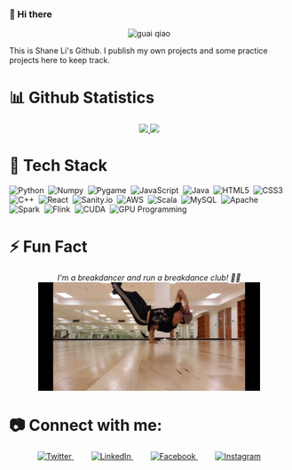 ### 👋 Hi there 
<div align="center">
  <img width="112" alt="guai qiao" src="https://user-images.githubusercontent.com/61711097/141886448-87f77297-dadf-4c05-98d8-1f18444ab242.png">
</div>

This is Shane Li's Github. I publish my own projects and some practice projects here to keep track.
# :bar_chart: Github Statistics
<p align="center">
<a href="https://github.com/shane1595042264">
  <img height="180em" src="https://github-readme-stats-eight-theta.vercel.app/api?username=shane1595042264&show_icons=true&theme=algolia&include_all_commits=true&count_private=true"/>
  <img height="180em" src="https://github-readme-stats-eight-theta.vercel.app/api/top-langs/?username=shane1595042264&layout=compact&langs_count=8&theme=algolia"/>
</a>
</p>

# :hammer: Tech Stack 

![Python](https://img.shields.io/badge/-Python-05122A?style=flat&logo=python)&nbsp;
![Numpy](https://img.shields.io/badge/-Numpy-05122A?style=flat&logo=numpy)&nbsp;
![Pygame](https://img.shields.io/badge/-Pygame-05122A?style=flat&logo=pygame)&nbsp;
![JavaScript](https://img.shields.io/badge/-JavaScript-05122A?style=flat&logo=javascript)&nbsp;
![Java](https://img.shields.io/badge/-Java-05122A?style=flat&logo=java)&nbsp; 
![HTML5](https://img.shields.io/badge/-HTML5-05122A?style=flat&logo=html5)&nbsp;
![CSS3](https://img.shields.io/badge/-CSS3-05122A?style=flat&logo=css3)&nbsp;
![C++](https://img.shields.io/badge/-C++-05122A?style=flat&logo=c%2B%2B)&nbsp;
![React](https://img.shields.io/badge/-React-05122A?style=flat&logo=react)&nbsp;
![Sanity.io](https://img.shields.io/badge/-Sanity.io-05122A?style=flat&logo=sanity)&nbsp;
![AWS](https://img.shields.io/badge/-AWS-05122A?style=flat&logo=amazon-aws)&nbsp;
![Scala](https://img.shields.io/badge/-Scala-05122A?style=flat&logo=scala)&nbsp;
![MySQL](https://img.shields.io/badge/-MySQL-05122A?style=flat&logo=mysql)&nbsp;
![Apache](https://img.shields.io/badge/-Apache-05122A?style=flat&logo=apache)&nbsp;
![Spark](https://img.shields.io/badge/-Spark-05122A?style=flat&logo=apache-spark)&nbsp;
![Flink](https://img.shields.io/badge/-Flink-05122A?style=flat&logo=apache-flink)&nbsp;
![CUDA](https://img.shields.io/badge/-CUDA-05122A?style=flat&logo=nvidia)&nbsp;
![GPU Programming](https://img.shields.io/badge/-GPU_Programming-05122A?style=flat&logo=graphicsgale)&nbsp;


<div>
</div>

# ⚡ Fun Fact

<p align="center">
  <em>I'm a breakdancer and run a breakdance club! 🕺💃</em><br>
  <img src="https://github.com/shane1595042264/shane1595042264/blob/main/airchair.jpg?raw=true" alt="Breakdance" width="400px">
</p>

<!-- Actual text -->
# :camera: Connect with me:

<p align="center">
  <a href="https://twitter.com/ShaneLi80437270" target="_blank">
    <img src="https://img.icons8.com/color/48/000000/twitter.png" alt="Twitter" width="40">
  </a>
  &nbsp; &nbsp; &nbsp; &nbsp;
  <a href="https://www.linkedin.com/in/juntao-li-689aa0211/" target="_blank">
    <img src="https://img.icons8.com/color/48/000000/linkedin.png" alt="LinkedIn" width="40">
  </a>
  &nbsp; &nbsp; &nbsp; &nbsp;
  <a href="https://www.facebook.com/juntao.li.779" target="_blank">
    <img src="https://img.icons8.com/color/48/000000/facebook.png" alt="Facebook" width="40">
  </a>
  &nbsp; &nbsp; &nbsp; &nbsp;
  <a href="https://www.instagram.com/douvleplus/" target="_blank">
    <img src="https://img.icons8.com/color/48/000000/instagram.png" alt="Instagram" width="40">
  </a>
</p>

<!-- Icons -->

[1.2]: https://img.icons8.com/color/48/000000/twitter.png 
[2.2]: https://img.icons8.com/color/48/000000/linkedin.png 
[3.2]: https://img.icons8.com/color/48/000000/facebook.png
[4.2]: https://img.icons8.com/color/48/000000/instagram.png
<!-- Links to your social media accounts -->

[1]: https://twitter.com/ShaneLi80437270
[2]: https://www.linkedin.com/in/juntao-li-689aa0211/
[3]: https://www.facebook.com/juntao.li.779
[4]: https://www.instagram.com/douvleplus/

<!--
**shane1595042264/shane1595042264** is a ✨ _special_ ✨ repository because its `README.md` (this file) appears on your GitHub profile.

Here are some ideas to get you started:

- 🔭 I’m currently working on ...
- 🌱 I’m currently learning ...
- 👯 I’m looking to collaborate on ...
- 🤔 I’m looking for help with ...
- 💬 Ask me about ...
- 📫 How to reach me: ...
- 😄 Pronouns: ...
- ⚡ Fun fact: ...
-->
